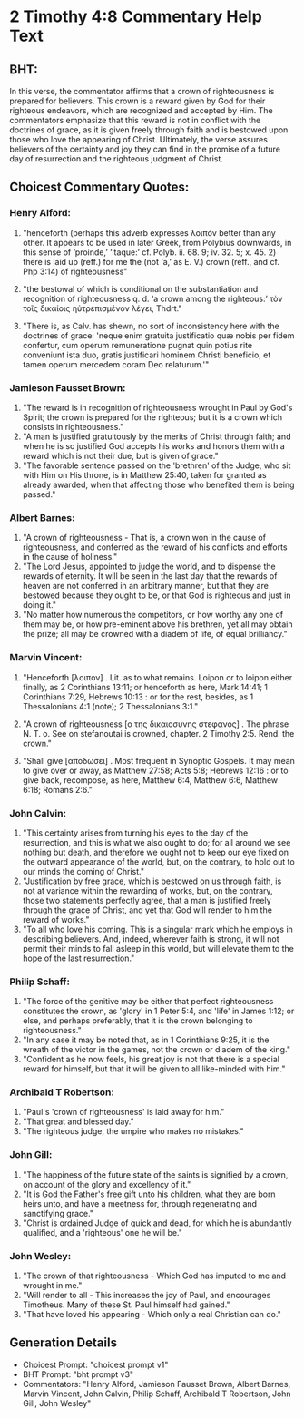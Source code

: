 # 2 Timothy 4:8 Commentary Help Text

## BHT:
In this verse, the commentator affirms that a crown of righteousness is prepared for believers. This crown is a reward given by God for their righteous endeavors, which are recognized and accepted by Him. The commentators emphasize that this reward is not in conflict with the doctrines of grace, as it is given freely through faith and is bestowed upon those who love the appearing of Christ. Ultimately, the verse assures believers of the certainty and joy they can find in the promise of a future day of resurrection and the righteous judgment of Christ.

## Choicest Commentary Quotes:
### Henry Alford:
1. "henceforth (perhaps this adverb expresses λοιπόν better than any other. It appears to be used in later Greek, from Polybius downwards, in this sense of ‘proinde,’ ‘itaque:’ cf. Polyb. ii. 68. 9; iv. 32. 5; x. 45. 2) there is laid up (reff.) for me the (not ‘a,’ as E. V.) crown (reff., and cf. Php 3:14) of righteousness"

2. "the bestowal of which is conditional on the substantiation and recognition of righteousness q. d. ‘a crown among the righteous:’ τὸν τοῖς δικαίοις ηὐτρεπισμένον λέγει, Thdrt."

3. "There is, as Calv. has shewn, no sort of inconsistency here with the doctrines of grace: 'neque enim gratuita justificatio quæ nobis per fidem confertur, cum operum remuneratione pugnat quin potius rite conveniunt ista duo, gratis justificari hominem Christi beneficio, et tamen operum mercedem coram Deo relaturum.'"

### Jamieson Fausset Brown:
1. "The reward is in recognition of righteousness wrought in Paul by God's Spirit; the crown is prepared for the righteous; but it is a crown which consists in righteousness." 
2. "A man is justified gratuitously by the merits of Christ through faith; and when he is so justified God accepts his works and honors them with a reward which is not their due, but is given of grace."
3. "The favorable sentence passed on the 'brethren' of the Judge, who sit with Him on His throne, is in Matthew 25:40, taken for granted as already awarded, when that affecting those who benefited them is being passed."

### Albert Barnes:
1. "A crown of righteousness - That is, a crown won in the cause of righteousness, and conferred as the reward of his conflicts and efforts in the cause of holiness."
2. "The Lord Jesus, appointed to judge the world, and to dispense the rewards of eternity. It will be seen in the last day that the rewards of heaven are not conferred in an arbitrary manner, but that they are bestowed because they ought to be, or that God is righteous and just in doing it."
3. "No matter how numerous the competitors, or how worthy any one of them may be, or how pre-eminent above his brethren, yet all may obtain the prize; all may be crowned with a diadem of life, of equal brilliancy."

### Marvin Vincent:
1. "Henceforth [λοιπον] . Lit. as to what remains. Loipon or to loipon either finally, as 2 Corinthians 13:11; or henceforth as here, Mark 14:41; 1 Corinthians 7:29, Hebrews 10:13 : or for the rest, besides, as 1 Thessalonians 4:1 (note); 2 Thessalonians 3:1." 

2. "A crown of righteousness [ο της δικαιοσυνης στεφανος] . The phrase N. T. o. See on stefanoutai is crowned, chapter. 2 Timothy 2:5. Rend. the crown." 

3. "Shall give [αποδωσει] . Most frequent in Synoptic Gospels. It may mean to give over or away, as Matthew 27:58; Acts 5:8; Hebrews 12:16 : or to give back, recompose, as here, Matthew 6:4, Matthew 6:6, Matthew 6:18; Romans 2:6."

### John Calvin:
1. "This certainty arises from turning his eyes to the day of the resurrection, and this is what we also ought to do; for all around we see nothing but death, and therefore we ought not to keep our eye fixed on the outward appearance of the world, but, on the contrary, to hold out to our minds the coming of Christ." 
2. "Justification by free grace, which is bestowed on us through faith, is not at variance within the rewarding of works, but, on the contrary, those two statements perfectly agree, that a man is justified freely through the grace of Christ, and yet that God will render to him the reward of works."
3. "To all who love his coming. This is a singular mark which he employs in describing believers. And, indeed, wherever faith is strong, it will not permit their minds to fall asleep in this world, but will elevate them to the hope of the last resurrection."

### Philip Schaff:
1. "The force of the genitive may be either that perfect righteousness constitutes the crown, as 'glory' in 1 Peter 5:4, and 'life' in James 1:12; or else, and perhaps preferably, that it is the crown belonging to righteousness."
2. "In any case it may be noted that, as in 1 Corinthians 9:25, it is the wreath of the victor in the games, not the crown or diadem of the king."
3. "Confident as he now feels, his great joy is not that there is a special reward for himself, but that it will be given to all like-minded with him."

### Archibald T Robertson:
1. "Paul's 'crown of righteousness' is laid away for him." 
2. "That great and blessed day." 
3. "The righteous judge, the umpire who makes no mistakes."

### John Gill:
1. "The happiness of the future state of the saints is signified by a crown, on account of the glory and excellency of it."
2. "It is God the Father's free gift unto his children, what they are born heirs unto, and have a meetness for, through regenerating and sanctifying grace."
3. "Christ is ordained Judge of quick and dead, for which he is abundantly qualified, and a 'righteous' one he will be."

### John Wesley:
1. "The crown of that righteousness - Which God has imputed to me and wrought in me." 
2. "Will render to all - This increases the joy of Paul, and encourages Timotheus. Many of these St. Paul himself had gained." 
3. "That have loved his appearing - Which only a real Christian can do."


## Generation Details
- Choicest Prompt: "choicest prompt v1"
- BHT Prompt: "bht prompt v3"
- Commentators: "Henry Alford, Jamieson Fausset Brown, Albert Barnes, Marvin Vincent, John Calvin, Philip Schaff, Archibald T Robertson, John Gill, John Wesley"
